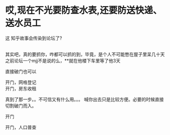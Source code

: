 # 哎,现在不光要防查水表,还要防送快递、送水员工


这 知乎故事会传染到论坛了?<br />
<br />
<img id="aimg_Fz0g0" onclick="zoom(this, this.src, 0, 0, 0)" class="zoom" src="https://imgurl.mxdreamx.com/2020/10/20/TOIMG3555c1020074632N.png" onmouseover="img_onmouseoverfunc(this)" onload="thumbImg(this)" border="0" alt="" />

其实吧，真的要抓你，咋都可以抓的到，毕竟，是个人不可能憋在屋子里呆几十天<br />
之前论坛一个mjj不是说的么，**就在他楼下车里等了他3天

直接破门也可以<img id="aimg_Tl6Qw" onclick="zoom(this, this.src, 0, 0, 0)" class="zoom" src="https://cdn.jsdelivr.net/gh/hishis/forum-master/public/images/patch.gif" onmouseover="img_onmouseoverfunc(this)" onload="thumbImg(this)" border="0" alt="" />

开门，网格登记<br />
开门，房东收租

真到了那一步。。不可信又有什么用。。。 喊你出去只是比较方便。必要的时候直接切割破门而入。

开门

<img src="static/image/smiley/default/lol.gif" smilieid="12" border="0" alt="" />开门，人口普查
